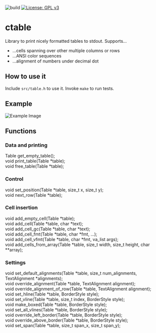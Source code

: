 ![build](https://github.com/PhilippHochmann/ctable/workflows/build/badge.svg)
[![License: GPL v3](https://img.shields.io/badge/License-GPL%20v3-blue.svg)](http://www.gnu.org/licenses/gpl-3.0)

# ctable
Library to print nicely formatted tables to stdout.
Supports...
* ...cells spanning over other multiple columns or rows
* ...ANSI color sequences
* ...alignment of numbers under decimal dot

## How to use it
Include ```src/table.h``` to use it. Invoke ```make``` to run tests.

## Example
![Example Image](https://raw.githubusercontent.com/PhilippHochmann/ctable/master/example.png)

## Functions
### Data and printing
Table get_empty_table();  
void print_table(Table *table);  
void free_table(Table *table);  

### Control
void set_position(Table *table, size_t x, size_t y);  
void next_row(Table *table);  

### Cell insertion
void add_empty_cell(Table *table);  
void add_cell(Table *table, char *text);  
void add_cell_gc(Table *table, char *text);  
void add_cell_fmt(Table *table, char *fmt, ...);  
void add_cell_vfmt(Table *table, char *fmt, va_list args);  
void add_cells_from_array(Table *table, size_t width, size_t height, char **array);  

### Settings
void set_default_alignments(Table *table, size_t num_alignments, TextAlignment *alignments);  
void override_alignment(Table *table, TextAlignment alignment);  
void override_alignment_of_row(Table *table, TextAlignment alignment);  
void set_hline(Table *table, BorderStyle style);  
void set_vline(Table *table, size_t index, BorderStyle style);  
void make_boxed(Table *table, BorderStyle style);  
void set_all_vlines(Table *table, BorderStyle style);  
void override_left_border(Table *table, BorderStyle style);  
void override_above_border(Table *table, BorderStyle style);  
void set_span(Table *table, size_t span_x, size_t span_y);  
